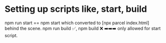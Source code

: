 # Setting up scripts like, start, build

npm run start == npm start which converted to [npx parcel index.html] behind the scene.
npm run build ✅, npm build ❌  ➡️➡️➡️ only allowed for start script.
